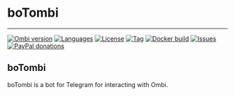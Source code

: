 # boTombi

---

[![Ombi version](https://img.shields.io/badge/ombi_version-4.0-orange)](https://github.com/tidusjar/Ombi)
[![Languages](https://img.shields.io/github/languages/top/guisua/botombi)]()
[![License](https://img.shields.io/github/license/guisua/botombi)]()
[![Tag](https://img.shields.io/github/v/tag/guisua/botombi)]()
[![Docker build](https://img.shields.io/docker/build/guisua/botombi)](https://hub.docker.com/repository/docker/guisua/botombi)
[![Issues](https://img.shields.io/github/issues/guisua/botombi)](https://github.com/guisua/botombi/issues)
[![PayPal donations](https://img.shields.io/badge/paypal-donate-blue)](https://paypal.me/guille)

## boTombi
boTombi is a bot for Telegram for interacting with Ombi.
